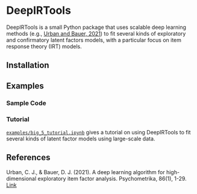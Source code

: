 # DeepIRTools

DeepIRTools is a small Python package that uses scalable deep learning methods (e.g., [Urban and Bauer, 2021](https://link.springer.com/article/10.1007/s11336-021-09748-3)) to fit several kinds of exploratory and confirmatory latent factors models, with a particular focus on item response theory (IRT) models.

## Installation

## Examples

### Sample Code

### Tutorial

[`examples/big_5_tutorial.ipynb`](examples/big_5_tutorial.ipynb) gives a tutorial on using DeepIRTools to fit several kinds of latent factor models using large-scale data. 

## References

Urban, C. J., & Bauer, D. J. (2021). A deep learning algorithm for high-dimensional exploratory item factor analysis. Psychometrika, 86(1), 1-29. [Link](https://link.springer.com/article/10.1007/s11336-021-09748-3)


